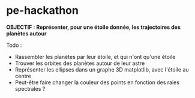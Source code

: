 # pe-hackathon


**OBJECTIF : Représenter, pour une étoile donnée, les trajectoires des planètes autour**

Todo : 
- Rassembler les planètes par leur étoile, et qui n'ont qu'une étoile
- Trouver les orbites des planètes autour de leur astre
- Représenter les ellipses dans un graphe 3D matplotlib, avec l'étoile au centre
- Peut-être faire changer la couleur des points en fonction des raies spectrales ?

```python

```
